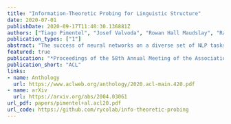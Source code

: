 ```yaml
---
title: "Information-Theoretic Probing for Linguistic Structure"
date: 2020-07-01
publishDate: 2020-09-17T11:40:30.136881Z
authors: ["Tiago Pimentel", "Josef Valvoda", "Rowan Hall Maudslay", "Ran Zmigrod", "Adina Williams", "Ryan Cotterell"]
publication_types: ["1"]
abstract: "The success of neural networks on a diverse set of NLP tasks has led researchers to question how much these networks actually know about natural language. Probes are a natural way of assessing this. When probing, a researcher chooses a linguistic task and trains a supervised model to predict annotations in that linguistic task from the network's learned representations. If the probe does well, the researcher may conclude that the representations encode knowledge related to the task.  A commonly held belief is that using simpler models as probes is better; the logic is that simpler models will identify linguistic structure, but not learn the task itself. We propose an information-theoretic formalization of probing as estimating mutual information that contradicts this received wisdom: one should always select the highest performing probe one can, even if it is more complex, since it will result in a tighter estimate, and thus reveal more of the linguistic information inhering in the contextualized representation. The empirical portion of our paper focuses on obtaining tight estimates for how much information BERT knows about both parts of speech and dependency labels, evaluating it in a set of ten typologically diverse languages often under-represented in parsing research, plus English, totalling eleven languages.  We find BERT only accounts for more information about parts of speech than a traditional type-based word embedding in five of the eleven analysed languages. When we look at dependency labels, BERT does improve upon type-based embeddings in all analysed languages, but accounting for at most 12% more information."
featured: true
publication: "*Proceedings of the 58th Annual Meeting of the Association for Computational Linguistics*"
publication_short: "ACL"
links:
- name: Anthology
  url: https://www.aclweb.org/anthology/2020.acl-main.420.pdf
- name: arXiv
  url: https://arxiv.org/abs/2004.03061
url_pdf: papers/pimentel+al.acl20.pdf
url_code: https://github.com/rycolab/info-theoretic-probing
---
```



